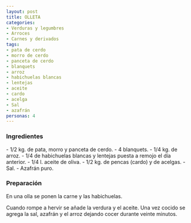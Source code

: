 ```yaml
---
layout: post
title: OLLETA
categories:
- Verduras y legumbres
- Arroces
- Carnes y derivados
tags:
- pata de cerdo
- morro de cerdo
- panceta de cerdo
- blanquets
- arroz
- habichuelas blancas
- lentejas
- aceite
- cardo
- acelga
- Sal
- azafrán
personas: 4 
---
```

<h3>Ingredientes</h3>
- 1/2 kg. de pata, morro y panceta de cerdo.
- 4 blanquets.
- 1/4 kg. de arroz.
- 1/4 de habichuelas blancas y lentejas puesta a remojo el día anterior.
- 1/4 l. aceite de oliva.
- 1/2 kg. de pencas (cardo) y de acelgas.
- Sal.
- Azafrán puro.

<h3>Preparación</h3>
En una olla se ponen la carne y las habichuelas.

Cuando rompe a hervir se añade la verdura y el aceite. Una vez cocido se agrega la sal, azafrán y el arroz dejando cocer durante veinte minutos.